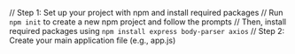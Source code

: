// Step 1: Set up your project with npm and install required packages
// Run `npm init` to create a new npm project and follow the prompts
// Then, install required packages using `npm install express body-parser axios`
// Step 2: Create your main application file (e.g., app.js)
